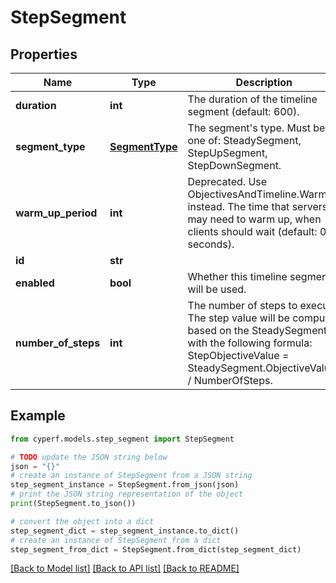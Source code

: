 # StepSegment


## Properties

Name | Type | Description | Notes
------------ | ------------- | ------------- | -------------
**duration** | **int** | The duration of the timeline segment (default: 600). | 
**segment_type** | [**SegmentType**](SegmentType.md) | The segment&#39;s type. Must be one of: SteadySegment, StepUpSegment, StepDownSegment. | 
**warm_up_period** | **int** | Deprecated. Use ObjectivesAndTimeline.WarmUp instead. The time that servers may need to warm up, when clients should wait (default: 0 seconds). | [optional] 
**id** | **str** |  | 
**enabled** | **bool** | Whether this timeline segment will be used. | 
**number_of_steps** | **int** | The number of steps to execute. The step value will be computed based on the SteadySegment with the following formula: StepObjectiveValue &#x3D; SteadySegment.ObjectiveValue / NumberOfSteps. | 

## Example

```python
from cyperf.models.step_segment import StepSegment

# TODO update the JSON string below
json = "{}"
# create an instance of StepSegment from a JSON string
step_segment_instance = StepSegment.from_json(json)
# print the JSON string representation of the object
print(StepSegment.to_json())

# convert the object into a dict
step_segment_dict = step_segment_instance.to_dict()
# create an instance of StepSegment from a dict
step_segment_from_dict = StepSegment.from_dict(step_segment_dict)
```
[[Back to Model list]](../README.md#documentation-for-models) [[Back to API list]](../README.md#documentation-for-api-endpoints) [[Back to README]](../README.md)


